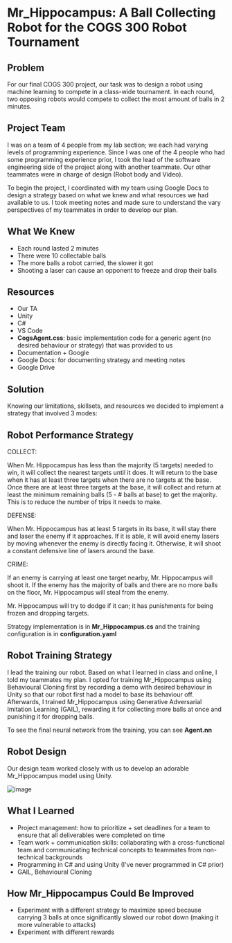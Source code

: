 # Mr_Hippocampus: A Ball Collecting Robot for the COGS 300 Robot Tournament

## Problem
For our final COGS 300 project, our task was to design a robot using machine learning to compete in a class-wide tournament. In each round, two opposing robots would compete 
to collect the most amount of balls in 2 minutes. 

## Project Team
I was on a team of 4 people from my lab section; we each had varying levels of programming experience. Since I was one of the 4 people who had some programming experience 
prior, I took the lead of the software engineering side of the project along with another teammate. Our other teammates were in charge of 
design (Robot body and Video).

To begin the project, I coordinated with my team using Google Docs to design a strategy based on what we knew and what resources we had available to us. I
took meeting notes and made sure to understand the vary perspectives of my teammates in order to develop our plan.

## What We Knew
- Each round lasted 2 minutes
- There were 10 collectable balls
- The more balls a robot carried, the slower it got
- Shooting a laser can cause an opponent to freeze and drop their balls

## Resources
- Our TA
- Unity
- C#
- VS Code
- **CogsAgent.css**: basic implementation code for a generic agent (no desired behaviour or strategy) that was provided to us 
- Documentation + Google
- Google Docs: for documenting strategy and meeting notes
- Google Drive

## Solution
Knowing our limitations, skillsets, and resources we decided to implement a strategy that involved 3 modes: 

## Robot Performance Strategy

COLLECT:

When Mr. Hippocampus has less than the majority (5 targets) needed to win,
it will collect the nearest targets until it does. It will return to the base
when it has at least three targets when there are no targets at the base. Once there are
at least three targets at the base, it will collect and return at least the minimum remaining balls 
(5 - # balls at base) to get the majority. This is to reduce the number of trips it needs to make.

DEFENSE:

When Mr. Hippocampus has at least 5 targets in its base, it will stay there and
laser the enemy if it approaches. If it is able, it will avoid enemy lasers by
moving whenever the enemy is directly facing it. Otherwise, it will shoot a constant
defensive line of lasers around the base. 

CRIME:

If an enemy is carrying at least one target nearby, Mr. Hippocampus will shoot it. 
If the enemy has the majority of balls and there are no more balls on the floor, 
Mr. Hippocampus will steal from the enemy. 

Mr. Hippocampus will try to dodge if it can; it has punishments for being frozen and dropping
targets.

Strategy implementation is in **Mr_Hippocampus.cs** and the training configuration is in **configuration.yaml**

## Robot Training Strategy

I lead the training our robot. Based on what I learned in class and online, I told my teammates my plan. 
I opted for training Mr_Hippocampus using Behavioural Cloning first by recording a demo with desired behaviour in Unity so that our
robot first had a model to base its behaviour off. Afterwards, I trained Mr_Hippocampus using 
Generative Adversarial Imitation Learning (GAIL), rewarding it for collecting more balls at once and punishing it for 
dropping balls.

To see the final neural network from the training, you can see **Agent.nn**

## Robot Design

Our design team worked closely with us to develop an adorable Mr_Hippocampus model using Unity.

![image](https://user-images.githubusercontent.com/70073029/186763200-95f71ae1-2af0-4cde-94cb-b2528d37463c.png)


## What I Learned 
- Project management: how to prioritize + set deadlines for a team to ensure that all deliverables were completed on time
- Team work + communication skills: collaborating with a cross-functional team and communicating technical concepts to teammates from
non-technical backgrounds
- Programming in C# and using Unity (I've never programmed in C# prior)
- GAIL, Behavioural Cloning

## How Mr_Hippocampus Could Be Improved
- Experiment with a different strategy to maximize speed because carrying 3 balls at once significantly slowed our robot down (making it more 
vulnerable to attacks)
- Experiment with different rewards
